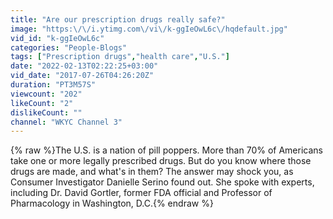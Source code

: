 ```yaml
---
title: "Are our prescription drugs really safe?"
image: "https:\/\/i.ytimg.com\/vi\/k-ggIeOwL6c\/hqdefault.jpg"
vid_id: "k-ggIeOwL6c"
categories: "People-Blogs"
tags: ["Prescription drugs","health care","U.S."]
date: "2022-02-13T02:22:25+03:00"
vid_date: "2017-07-26T04:26:20Z"
duration: "PT3M57S"
viewcount: "202"
likeCount: "2"
dislikeCount: ""
channel: "WKYC Channel 3"
---
```

{% raw %}The U.S. is a nation of pill poppers. More than 70% of Americans take one or more legally prescribed drugs. But do you know where those drugs are made, and what's in them? The answer may shock you, as Consumer Investigator Danielle Serino found out.  She spoke with experts, including Dr. David Gortler, former FDA official and Professor of Pharmacology in Washington, D.C.{% endraw %}
